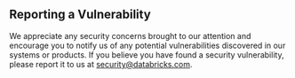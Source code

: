 ## Reporting a Vulnerability

We appreciate any security concerns brought to our attention and encourage you to notify us of any potential vulnerabilities discovered in our systems or products.
If you believe you have found a security vulnerability, please report it to us at [security@databricks.com](mailto:security@databricks.com).
